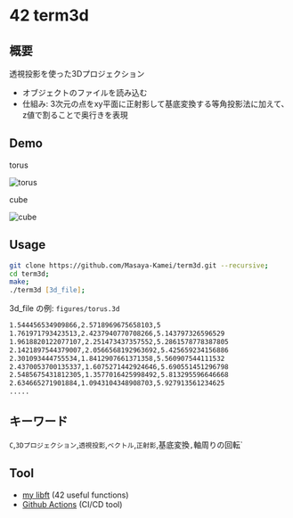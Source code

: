 # 42 term3d

## 概要

透視投影を使った3Dプロジェクション
- オブジェクトのファイルを読み込む
- 仕組み: 3次元の点をxy平面に正射影して基底変換する等角投影法に加えて、z値で割ることで奥行きを表現

## Demo

torus

![torus](https://user-images.githubusercontent.com/50983708/155822346-9bb660ce-6a98-473d-bf16-c0b33cdc2e97.gif)

cube

![cube](https://user-images.githubusercontent.com/50983708/155822351-1d074f37-cff1-4d4b-9c94-880a199a5bdf.gif)

## Usage

```zsh
git clone https://github.com/Masaya-Kamei/term3d.git --recursive;
cd term3d;
make;
./term3d [3d_file];
```

3d_file の例: `figures/torus.3d`

```txt
1.544456534909866,2.5718969675658103,5
1.761971793423513,2.4237940770708266,5.143797326596529
1.9618820122077107,2.251473437357552,5.2861578778387805
2.1421897544379007,2.0566568192963692,5.425659234156886
2.301093444755534,1.8412907661371358,5.560907544111532
2.4370053700135337,1.6075271442924646,5.690551451296798
2.5485675431812305,1.3577016425998492,5.813295596646668
2.634665271901884,1.0943104348908703,5.927913561234625
.....
```

## キーワード

`C`,`3Dプロジェクション`,`透視投影`,`ベクトル`,`正射影`,基底変換`,`軸周りの回転`

## Tool

- [my libft](https://github.com/Masaya-Kamei/libft) (42 useful functions)
- [Github Actions](https://docs.github.com/ja/actions) (CI/CD tool)
